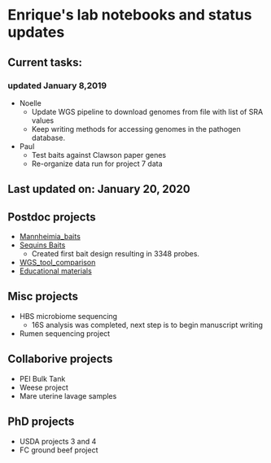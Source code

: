 # Enrique's lab notebooks and status updates


## Current tasks:
### updated January 8,2019
* Noelle
  * Update WGS pipeline to download genomes from file with list of SRA values
  * Keep writing methods for accessing genomes in the pathogen database.
* Paul
  * Test baits against Clawson paper genes
  * Re-organize data run for project 7 data
  




## Last updated on: January 20, 2020

Postdoc projects
----------------
* [Mannheimia_baits](https://github.com/EnriqueDoster/project_lab_notebooks/blob/master/postdoc_projects/Mannheimia_baits.md)
* [Sequins Baits](https://github.com/EnriqueDoster/project_lab_notebooks/blob/master/Other_projects/Baits_for_sequins_notebook.md)
  * Created first bait design resulting in 3348 probes.
* [WGS_tool_comparison](https://github.com/EnriqueDoster/project_lab_notebooks/blob/master/postdoc_projects/WGS_tool_comparison.md)
* [Educational materials](https://github.com/EnriqueDoster/project_lab_notebooks/blob/master/postdoc_projects/Educational_materials.md)

Misc projects
----------------
* HBS microbiome sequencing
  * 16S analysis was completed, next step is to begin manuscript writing
* Rumen sequencing project

Collaborive projects
----------------
* PEI Bulk Tank
* Weese project
* Mare uterine lavage samples


PhD projects
----------------
* USDA projects 3 and 4
* FC ground beef project


